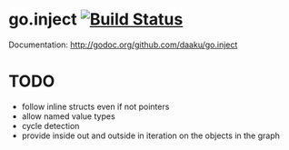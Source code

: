 go.inject [![Build Status](https://secure.travis-ci.org/daaku/go.inject.png)](http://travis-ci.org/daaku/go.inject)
=========

Documentation: http://godoc.org/github.com/daaku/go.inject


TODO
====

- follow inline structs even if not pointers
- allow named value types
- cycle detection
- provide inside out and outside in iteration on the objects in the graph
